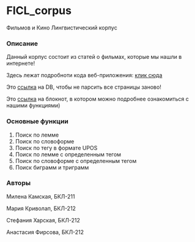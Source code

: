 # FICL_corpus
Фильмов и Кино Лингвистический корпус
### Описание
Данный корпус состоит из статей о фильмах, которые мы нашли в интернете!

Здесь лежат подробноти кода веб-приложения: [клик сюда](https://github.com/stefikh/web_corpus_fikl)

Это [ссылка](https://github.com/Milllkis/FICL_corpus/blob/main/textbase2.db) на DB, чтобы не парсить все страницы заново!

Это [ссылка](https://github.com/Milllkis/FICL_corpus/blob/main/%D0%A4%D0%B8%D0%9A%D0%9B_%D0%BA%D0%BE%D1%80%D0%BF%D1%83%D1%81.ipynb) на блокнот, в котором можно подробнее ознакомиться с нашими функциями)
### Основные функции
1) Поиск по лемме
2) Поиск по словоформе
3) Поиск по тегу в формате UPOS
4) Поиск по лемме с определенным тегом
5) Поиск по словоформе с определенным тегом
6) Поиск биграмм и триграмм
### Авторы
Милена Камская, БКЛ-211

Мария Криволап, БКЛ-212

Стефания Харская, БКЛ-212

Анастасия Фирсова, БКЛ-212
